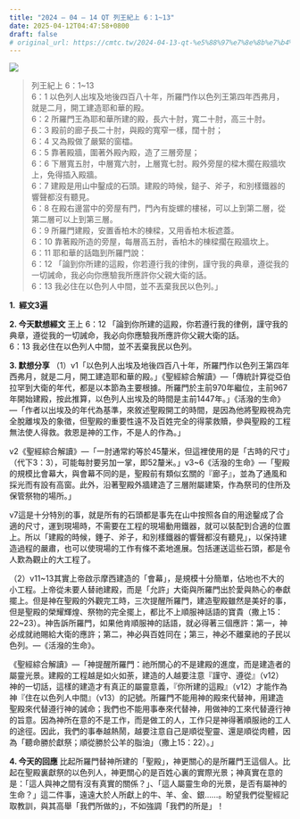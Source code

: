 ```yaml
---
title: "2024 – 04 – 14 QT 列王紀上 6：1~13"
date: 2025-04-12T04:47:58+0800
draft: false
# original_url: https://cmtc.tw/2024-04-13-qt-%e5%88%97%e7%8e%8b%e7%b4%80%e4%b8%8a-6%ef%bc%9a113
---
```


![](/images/qt.jpg)
> 列王紀上 6：1\~13  
> 6：1 以色列人出埃及地後四百八十年，所羅門作以色列王第四年西弗月，就是二月，開工建造耶和華的殿。  
> 6：2 所羅門王為耶和華所建的殿，長六十肘，寬二十肘，高三十肘。  
> 6：3 殿前的廊子長二十肘，與殿的寬窄一樣，闊十肘；  
> 6：4 又為殿做了嚴緊的窗櫺。  
> 6：5 靠著殿牆，圍著外殿內殿，造了三層旁屋；  
> 6：6 下層寬五肘，中層寬六肘，上層寬七肘。殿外旁屋的樑木擱在殿牆坎上，免得插入殿牆。  
> 6：7 建殿是用山中鑿成的石頭。建殿的時候，鎚子、斧子，和別樣鐵器的響聲都沒有聽見。  
> 6：8 在殿右邊當中的旁屋有門，門內有旋螺的樓梯，可以上到第二層，從第二層可以上到第三層。  
> 6：9 所羅門建殿，安置香柏木的棟樑，又用香柏木板遮蓋。  
> 6：10 靠著殿所造的旁屋，每層高五肘，香柏木的棟樑擱在殿牆坎上。  
> 6：11 耶和華的話臨到所羅門說：  
> 6：12 「論到你所建的這殿，你若遵行我的律例，謹守我的典章，遵從我的一切誡命，我必向你應驗我所應許你父親大衛的話。  
> 6：13 我必住在以色列人中間，並不丟棄我民以色列。」

**1.  經文3遍**

**2. 今天默想經文**
王上 6：12 「論到你所建的這殿，你若遵行我的律例，謹守我的典章，遵從我的一切誡命，我必向你應驗我所應許你父親大衛的話。  
6：13 我必住在以色列人中間，並不丟棄我民以色列。

**3. 默想分享**
（1）v1「以色列人出埃及地後四百八十年，所羅門作以色列王第四年西弗月，就是二月，開工建造耶和華的殿。」《聖經綜合解讀》—「傳統計算從亞伯拉罕到大衛的年代，都是以本節為主要根據。所羅門於主前970年繼位，主前967年開始建殿，按此推算，以色列人出埃及的時間是主前1447年。」《活潑的生命》—「作者以出埃及的年代為基準，來敘述聖殿開工的時間，是因為他將聖殿視為完全脫離埃及的象徵，但聖殿的重要性遠不及百姓完全的得蒙救贖，參與聖殿的工程無法使人得救。救恩是神的工作，不是人的作為。」

v2《聖經綜合解讀》—「一肘通常約等於45釐米，但這裡使用的是「古時的尺寸」（代下3：3），可能每肘要另加一掌，即52釐米。」v3\~6《活潑的生命》—「聖殿的規模比會幕大，與會幕不同的是，聖殿前有類似玄關的『廊子』，並為了通風和採光而有設有高窗。此外，沿著聖殿外牆建造了三層附屬建築，作為祭司的住所及保管祭物的場所。」

v7這是十分特別的事，就是所有的石頭都是事先在山中按照各自的用途鑿成了合適的尺寸，運到現場時，不需要在工程的現場動用鐵器，就可以裝配到合適的位置上。所以「建殿的時候，錘子、斧子，和別樣鐵器的響聲都沒有聽見」，以保持建造過程的嚴肅，也可以使現場的工作有條不紊地進展。包括運送這些石頭，都是令人歎為觀止的大工程了。

（2）v11\~13其實上帝啟示摩西建造的「會幕」，是規模十分簡單，佔地也不大的小工程。上帝從未要人替祂建殿，而是「允許」大衛與所羅門出於愛與熱心的奉獻擺上。但是神在聖殿的外觀完工時，三次提醒所羅門，建造聖殿雖然是美好的事，但是聖殿的榮耀輝煌、祭物的完全擺上，都比不上順服神話語的寶貴（撒上15：22\~23）。神告訴所羅門，如果他肯順服神的話語，就必得著三個應許：第一，神必成就祂賜給大衛的應許；第二，神必與百姓同在；第三，神必不離棄祂的子民以色列。—《活潑的生命》。

《聖經綜合解讀》—「神提醒所羅門：祂所關心的不是建殿的進度，而是建造者的屬靈光景。建殿的工程越是如火如荼，建造的人越要注意『謹守、遵從』（v12）神的一切話，這樣的建造才有真正的屬靈意義，『你所建的這殿』（v12）才能作為神『住在以色列人中間』（v13）的記號。所羅門不能用神的殿來代替神，用建造聖殿來代替遵行神的誡命；我們也不能用事奉來代替神，用做神的工來代替遵行神的旨意。因為神所在意的不是工作，而是做工的人，工作只是神得著順服祂的工人的途徑。因此，我們的事奉越熱鬧，越要注意自己是順從聖靈、還是順從肉體，因為「聽命勝於獻祭；順從勝於公羊的脂油」（撒上15：22）。」

**4. 今天的回應**
比起所羅門替神所建的「聖殿」，神更關心的是所羅門王這個人。比起在聖殿裏獻祭的以色列人，神更關心的是百姓心裏的實際光景；神真實在意的是：「這人與神之間有沒有真實的關係？」、「這人屬靈生命的光景，是否有屬神的生命？」這二件事，遠遠大於人所獻上的牛、羊、金、銀……。盼望我們從聖經記取教訓，與其高舉「我們所做的」，不如強調「我們的所是」！
